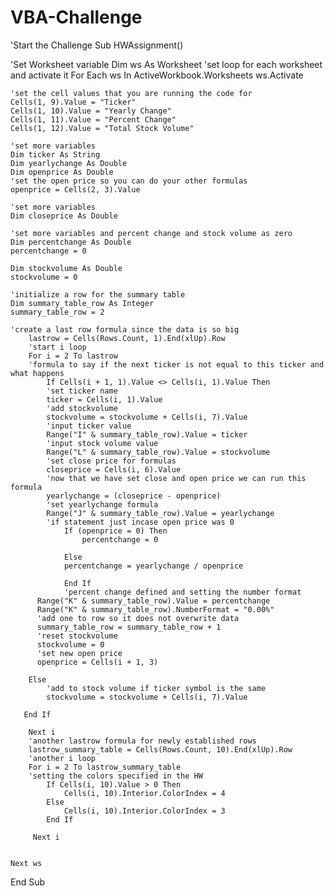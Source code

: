 # VBA-Challenge
'Start the Challenge
Sub HWAssignment()

'Set Worksheet variable 
    Dim ws As Worksheet
    'set loop for each worksheet and activate it
    For Each ws In ActiveWorkbook.Worksheets
        ws.Activate
    
    'set the cell values that you are running the code for
    Cells(1, 9).Value = "Ticker"
    Cells(1, 10).Value = "Yearly Change"
    Cells(1, 11).Value = "Percent Change"
    Cells(1, 12).Value = "Total Stock Volume"
    
    'set more variables
    Dim ticker As String
    Dim yearlychange As Double
    Dim openprice As Double
    'set the open price so you can do your other formulas
    openprice = Cells(2, 3).Value
    
    'set more variables
    Dim closeprice As Double
    
    'set more variables and percent change and stock volume as zero
    Dim percentchange As Double
    percentchange = 0
    
    Dim stockvolume As Double
    stockvolume = 0
    
    'initialize a row for the summary table
    Dim summary_table_row As Integer
    summary_table_row = 2
    
    'create a last row formula since the data is so big
        lastrow = Cells(Rows.Count, 1).End(xlUp).Row
        'start i loop
        For i = 2 To lastrow
        'formula to say if the next ticker is not equal to this ticker and what happens
            If Cells(i + 1, 1).Value <> Cells(i, 1).Value Then
            'set ticker name
            ticker = Cells(i, 1).Value
            'add stockvolume
            stockvolume = stockvolume + Cells(i, 7).Value
            'input ticker value
            Range("I" & summary_table_row).Value = ticker
            'input stock volume value
            Range("L" & summary_table_row).Value = stockvolume
            'set close price for formulas
            closeprice = Cells(i, 6).Value
            'now that we have set close and open price we can run this formula
            yearlychange = (closeprice - openprice)
            'set yearlychange formula
            Range("J" & summary_table_row).Value = yearlychange
            'if statement just incase open price was 0
                If (openprice = 0) Then
                    percentchange = 0
                    
                Else
                percentchange = yearlychange / openprice
                
                End If
                'percent change defined and setting the number format
          Range("K" & summary_table_row).Value = percentchange
          Range("K" & summary_table_row).NumberFormat = "0.00%"
          'add one to row so it does not overwrite data
          summary_table_row = summary_table_row + 1
          'reset stockvolume
          stockvolume = 0
          'set new open price
          openprice = Cells(i + 1, 3)
        
        Else
            'add to stock volume if ticker symbol is the same
            stockvolume = stockvolume + Cells(i, 7).Value
    
       End If

        Next i
        'another lastrow formula for newly established rows
        lastrow_summary_table = Cells(Rows.Count, 10).End(xlUp).Row
        'another i loop
        For i = 2 To lastrow_summary_table
        'setting the colors specified in the HW
            If Cells(i, 10).Value > 0 Then
                Cells(i, 10).Interior.ColorIndex = 4
            Else
                Cells(i, 10).Interior.ColorIndex = 3
            End If
            
         Next i
         
    
    Next ws

End Sub


